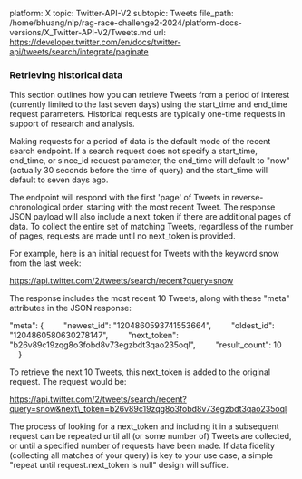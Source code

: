 platform: X
topic: Twitter-API-V2
subtopic: Tweets
file_path: /home/bhuang/nlp/rag-race-challenge2-2024/platform-docs-versions/X_Twitter-API-V2/Tweets.md
url: https://developer.twitter.com/en/docs/twitter-api/tweets/search/integrate/paginate


### Retrieving historical data

This section outlines how you can retrieve Tweets from a period of interest (currently limited to the last seven days) using the start\_time and end\_time request parameters. Historical requests are typically one-time requests in support of research and analysis. 

Making requests for a period of data is the default mode of the recent search endpoint. If a search request does not specify a start\_time, end\_time, or since\_id request parameter, the end\_time will default to "now" (actually 30 seconds before the time of query) and the start\_time will default to seven days ago.

The endpoint will respond with the first 'page' of Tweets in reverse-chronological order, starting with the most recent Tweet. The response JSON payload will also include a next\_token if there are additional pages of data. To collect the entire set of matching Tweets, regardless of the number of pages, requests are made until no next\_token is provided.   

For example, here is an initial request for Tweets with the keyword snow from the last week:

https://api.twitter.com/2/tweets/search/recent?query=snow

The response includes the most recent 10 Tweets, along with these "meta" attributes in the JSON response:

"meta": {
        "newest\_id": "1204860593741553664",
        "oldest\_id": "1204860580630278147",
        "next\_token": "b26v89c19zqg8o3fobd8v73egzbdt3qao235oql",
        "result\_count": 10
    }

  
To retrieve the next 10 Tweets, this next\_token is added to the original request. The request would be:

https://api.twitter.com/2/tweets/search/recent?query=snow&next\_token=b26v89c19zqg8o3fobd8v73egzbdt3qao235oql

The process of looking for a next\_token and including it in a subsequent request can be repeated until all (or some number of) Tweets are collected, or until a specified number of requests have been made. If data fidelity (collecting all matches of your query) is key to your use case, a simple "repeat until request.next\_token is null" design will suffice.